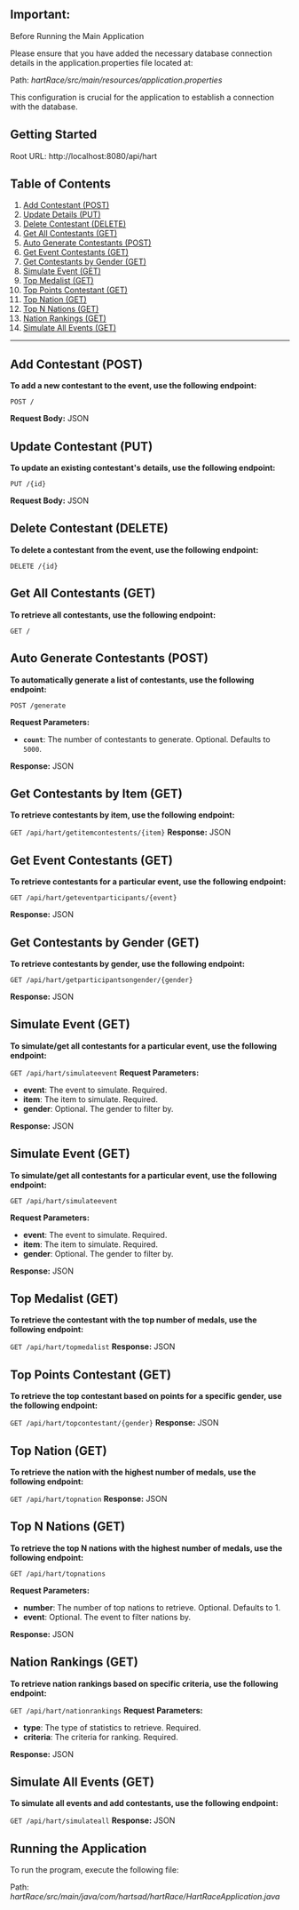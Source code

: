 ## Important:
Before Running the Main Application

Please ensure that you have added the necessary database connection details in the application.properties file located at:

Path: *hartRace/src/main/resources/application.properties*

This configuration is crucial for the application to establish a connection with the database.

## Getting Started
Root URL: http://localhost:8080/api/hart

## Table of Contents
1. [Add Contestant (POST)](#add-contestant-post)
2. [Update Details (PUT)](#update-contestant-put)
3. [Delete Contestant (DELETE)](#delete-contestant-delete)
4. [Get All Contestants (GET)](#get-all-contestants-get)
5. [Auto Generate Contestants (POST)](#auto-generate-contestants-post)
6. [Get Event Contestants (GET)](#get-event-contestants-get)
7. [Get Contestants by Gender (GET)](#get-contestants-by-gender-get)
8. [Simulate Event (GET)](#simulate-event-get)
9. [Top Medalist (GET)](#top-medalist-get)
10. [Top Points Contestant (GET)](#top-points-contestant-get)
11. [Top Nation (GET)](#top-nation-get)
12. [Top N Nations (GET)](#top-nations-get)
13. [Nation Rankings (GET)](#nation-rankings-get)
14. [Simulate All Events (GET)](#simulate-all-events-get)

---

## Add Contestant (POST)

**To add a new contestant to the event, use the following endpoint:**

`POST /`

**Request Body:** JSON

## Update Contestant (PUT)

**To update an existing contestant's details, use the following endpoint:**

`PUT /{id}`

**Request Body:** JSON

## Delete Contestant (DELETE)

**To delete a contestant from the event, use the following endpoint:**

`DELETE /{id}`

## Get All Contestants (GET)

**To retrieve all contestants, use the following endpoint:**

`GET /`

## Auto Generate Contestants (POST)

**To automatically generate a list of contestants, use the following endpoint:**

`POST /generate`

**Request Parameters:**

- **`count`**: The number of contestants to generate. Optional. Defaults to `5000`.

**Response:** JSON

## Get Contestants by Item (GET)

**To retrieve contestants by item, use the following endpoint:**

`GET /api/hart/getitemcontestents/{item}`
**Response:** JSON

## Get Event Contestants (GET)

**To retrieve contestants for a particular event, use the following endpoint:**

`GET /api/hart/geteventparticipants/{event}`

**Response:** JSON

## Get Contestants by Gender (GET)

**To retrieve contestants by gender, use the following endpoint:**

`GET /api/hart/getparticipantsongender/{gender}`

**Response:** JSON

## Simulate Event (GET)

**To simulate/get all contestants for a particular event, use the following endpoint:**

`GET /api/hart/simulateevent`
**Request Parameters:**
- **event**: The event to simulate. Required.
- **item**: The item to simulate. Required.
- **gender**: Optional. The gender to filter by.

**Response:** JSON

## Simulate Event (GET)

**To simulate/get all contestants for a particular event, use the following endpoint:**

`GET /api/hart/simulateevent`

**Request Parameters:**
- **event**: The event to simulate. Required.
- **item**: The item to simulate. Required.
- **gender**: Optional. The gender to filter by.

**Response:** JSON


## Top Medalist (GET)

**To retrieve the contestant with the top number of medals, use the following endpoint:**

`GET /api/hart/topmedalist`
**Response:** JSON

## Top Points Contestant (GET)

**To retrieve the top contestant based on points for a specific gender, use the following endpoint:**

`GET /api/hart/topcontestant/{gender}`
**Response:** JSON

## Top Nation (GET)

**To retrieve the nation with the highest number of medals, use the following endpoint:**

`GET /api/hart/topnation`
**Response:** JSON

## Top N Nations (GET)

**To retrieve the top N nations with the highest number of medals, use the following endpoint:**

`GET /api/hart/topnations`

**Request Parameters:**
- **number**: The number of top nations to retrieve. Optional. Defaults to 1.
- **event**: Optional. The event to filter nations by.

**Response:** JSON

## Nation Rankings (GET)

**To retrieve nation rankings based on specific criteria, use the following endpoint:**

`GET /api/hart/nationrankings`
**Request Parameters:**
- **type**: The type of statistics to retrieve. Required.
- **criteria**: The criteria for ranking. Required.

**Response:** JSON

## Simulate All Events (GET)

**To simulate all events and add contestants, use the following endpoint:**

`GET /api/hart/simulateall`
**Response:** JSON



## Running the Application
To run the program, execute the following file:

Path: *hartRace/src/main/java/com/hartsad/hartRace/HartRaceApplication.java*
